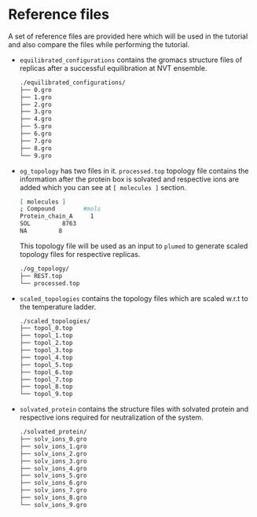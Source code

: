 # Reference files

A set of reference files are provided here which will be used in the tutorial and also compare the files while performing the tutorial. 
- `equilibrated_configurations` contains the gromacs structure files of replicas after a successful equilibration at NVT ensemble.
    ```bash
    ./equilibrated_configurations/
    ├── 0.gro
    ├── 1.gro
    ├── 2.gro
    ├── 3.gro
    ├── 4.gro
    ├── 5.gro
    ├── 6.gro
    ├── 7.gro
    ├── 8.gro
    └── 9.gro
    ```
- `og_topology` has two files in it. `processed.top` topology file contains the information after the protein box is solvated and respective ions are added which you can see at `[ molecules ]` section.
    ```bash
    [ molecules ]
    ; Compound        #mols
    Protein_chain_A     1
    SOL         8763
    NA         8
    ```
    This topology file will be used as an input to `plumed` to generate scaled topology files for respective replicas.
    ```bash
    ./og_topology/
    ├── REST.top
    └── processed.top
    ```
- `scaled_topologies` contains the topology files which are scaled w.r.t to the temperature ladder.
    ```bash
    ./scaled_topologies/
    ├── topol_0.top
    ├── topol_1.top
    ├── topol_2.top
    ├── topol_3.top
    ├── topol_4.top
    ├── topol_5.top
    ├── topol_6.top
    ├── topol_7.top
    ├── topol_8.top
    └── topol_9.top
    ```
- `solvated_protein` contains the structure files with solvated protein and respective ions required for neutralization of the system.
    ```bash
    ./solvated_protein/
    ├── solv_ions_0.gro
    ├── solv_ions_1.gro
    ├── solv_ions_2.gro
    ├── solv_ions_3.gro
    ├── solv_ions_4.gro
    ├── solv_ions_5.gro
    ├── solv_ions_6.gro
    ├── solv_ions_7.gro
    ├── solv_ions_8.gro
    └── solv_ions_9.gro
    ```